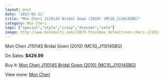```yaml
---
layout: post
date: '2017-01-11'
title: "Mon Cheri J11014S Bridal Gown (2010) (MC10_J11014SBG)"
category: Mon Cheri
tags: ["special","style","crazy","dresses","sale"]
image: http://www.benemulti.com/13679-thickbox_default/mon-cheri-j11014s-bridal-gown-2010-mc10j11014sbg.jpg
---
```

Mon Cheri J11014S Bridal Gown (2010) (MC10_J11014SBG)

On Sales: **$429.99**
<a href="https://www.benemulti.com/en/mon-cheri/5217-mon-cheri-j11014s-bridal-gown-2010-mc10j11014sbg.html"><amp-img layout="responsive" width="600" height="600" src="//www.benemulti.com/13679-thickbox_default/mon-cheri-j11014s-bridal-gown-2010-mc10j11014sbg.jpg" alt="Mon Cheri J11014S Bridal Gown (2010) (MC10_J11014SBG) 0" /></a>
<a href="https://www.benemulti.com/en/mon-cheri/5217-mon-cheri-j11014s-bridal-gown-2010-mc10j11014sbg.html"><amp-img layout="responsive" width="600" height="600" src="//www.benemulti.com/13680-thickbox_default/mon-cheri-j11014s-bridal-gown-2010-mc10j11014sbg.jpg" alt="Mon Cheri J11014S Bridal Gown (2010) (MC10_J11014SBG) 1" /></a>

Buy it: [Mon Cheri J11014S Bridal Gown (2010) (MC10_J11014SBG)](https://www.benemulti.com/en/mon-cheri/5217-mon-cheri-j11014s-bridal-gown-2010-mc10j11014sbg.html "Mon Cheri J11014S Bridal Gown (2010) (MC10_J11014SBG)")

View more: [Mon Cheri](https://www.benemulti.com/en/46-mon-cheri "Mon Cheri")